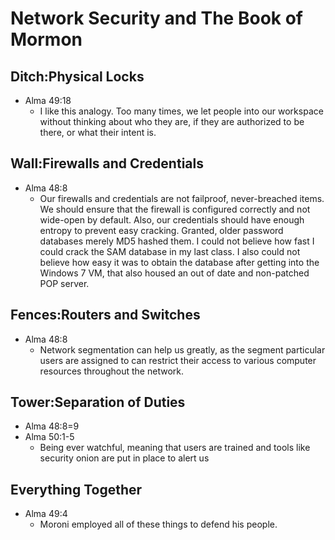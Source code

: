 # Network Security and The Book of Mormon

## Ditch:Physical Locks
- Alma 49:18
    - I like this analogy. Too many times, we let people into our workspace
      without thinking about who they are, if they are authorized to be there,
      or what their intent is.

## Wall:Firewalls and Credentials
- Alma 48:8
    - Our firewalls and credentials are not failproof, never-breached items. We
      should ensure that the firewall is configured correctly and not wide-open
      by default. Also, our credentials should have enough entropy to prevent
      easy cracking. Granted, older password databases merely MD5 hashed them. I
      could not believe how fast I could crack the SAM database in my last
      class. I also could not believe how easy it was to obtain the database
      after getting into the Windows 7 VM, that also housed an out of date and
      non-patched POP server.

## Fences:Routers and Switches
- Alma 48:8
    - Network segmentation can help us greatly, as the segment particular users
      are assigned to can restrict their access to various computer resources
      throughout the network.

## Tower:Separation of Duties
- Alma 48:8=9
- Alma 50:1-5
    - Being ever watchful, meaning that users are trained and tools like
      security onion are put in place to alert us 

## Everything Together
- Alma 49:4
    - Moroni employed all of these things to defend his people.